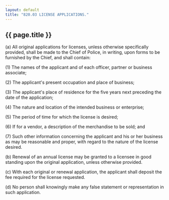```yaml
---
layout: default 
title: "820.03 LICENSE APPLICATIONS."
---
```


{{ page.title }}
----------------

​(a) All original applications for licenses, unless otherwise
specifically provided, shall be made to the Chief of Police, in writing,
upon forms to be furnished by the Chief, and shall contain:

​(1) The names of the applicant and of each officer, partner or business
associate;

​(2) The applicant's present occupation and place of business;

​(3) The applicant's place of residence for the five years next
preceding the date of the application;

​(4) The nature and location of the intended business or enterprise;

​(5) The period of time for which the license is desired;

​(6) If for a vendor, a description of the merchandise to be sold; and

​(7) Such other information concerning the applicant and his or her
business as may be reasonable and proper, with regard to the nature of
the license desired.

​(b) Renewal of an annual license may be granted to a licensee in good
standing upon the original application, unless otherwise provided.

​(c) With each original or renewal application, the applicant shall
deposit the fee required for the license requested.

​(d) No person shall knowingly make any false statement or
representation in such application.
